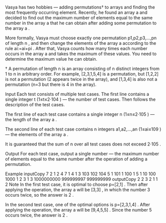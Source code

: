 Vasya has two hobbies — adding permutations†
 to arrays and finding the most frequently occurring element. Recently, he found an array a
 and decided to find out the maximum number of elements equal to the same number in the array a
 that he can obtain after adding some permutation to the array a
.

More formally, Vasya must choose exactly one permutation p1,p2,p3,…,pn
 of length n
, and then change the elements of the array a
 according to the rule ai:=ai+pi
. After that, Vasya counts how many times each number occurs in the array a
 and takes the maximum of these values. You need to determine the maximum value he can obtain.

†
A permutation of length n
 is an array consisting of n
 distinct integers from 1
 to n
 in arbitrary order. For example, [2,3,1,5,4]
 is a permutation, but [1,2,2]
 is not a permutation (2
 appears twice in the array), and [1,3,4]
 is also not a permutation (n=3
 but there is 4
 in the array).

Input
Each test consists of multiple test cases. The first line contains a single integer t
 (1≤t≤2⋅104
) — the number of test cases. Then follows the description of the test cases.

The first line of each test case contains a single integer n
 (1≤n≤2⋅105
) — the length of the array a
.

The second line of each test case contains n
 integers a1,a2,…,an
 (1≤ai≤109
) — the elements of the array a
.

It is guaranteed that the sum of n
 over all test cases does not exceed 2⋅105
.

Output
For each test case, output a single number — the maximum number of elements equal to the same number after the operation of adding a permutation.

Example
inputCopy
7
2
1 2
4
7 1 4 1
3
103 102 104
5
1 101 1 100 1
5
1 10 100 1000 1
2
3 1
3
1000000000 999999997 999999999
outputCopy
2
2
3
2
1
1
2
Note
In the first test case, it is optimal to choose p=[2,1]
. Then after applying the operation, the array a
 will be [3,3]
, in which the number 3
 occurs twice, so the answer is 2
.

In the second test case, one of the optimal options is p=[2,3,1,4]
. After applying the operation, the array a
 will be [9,4,5,5]
. Since the number 5
 occurs twice, the answer is 2
.